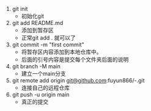 1. git init 
   - 初始化git
2. git add README.md
   - 添加到暂存区
   - 正常git add . 就可以了
3. git commit -m "first commit"
   - 将暂存区内容添加到本地仓库中。
   - 后面的引号内容是提交每个文件夹后面的说明
4. git branch -M main
   - 建立一个main分支
5. git remote add origin git@github.com:fuyun866/-.git
   - 连接自己的远程仓库
6. git push -u origin main
   - 真正的提交